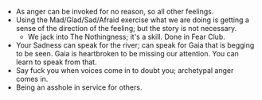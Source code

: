 - As anger can be invoked for no reason, so all other feelings.
- Using the Mad/Glad/Sad/Afraid exercise what we are doing is getting a sense of the direction of the feeling; but the story is not necessary.
	- We jack into The Nothingness; it's a skill. Done in Fear Club.
- Your Sadness can speak for the river; can speak for Gaia that is begging to be seen. Gaia is heartbroken to be missing our attention. You can learn to speak from that.
- Say fuck you when voices come in to doubt you; archetypal anger comes in.
- Being an asshole in service for others.